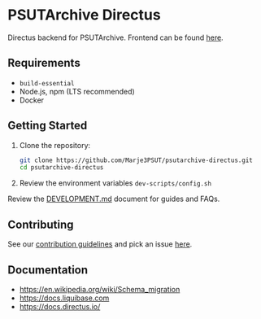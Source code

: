 # PSUTArchive Directus

Directus backend for PSUTArchive. Frontend can be found [here](https://github.com/Marje3PSUT/psutarchive).

## Requirements

- `build-essential`
- Node.js, npm (LTS recommended)
- Docker

## Getting Started

1. Clone the repository:
   ```bash
   git clone https://github.com/Marje3PSUT/psutarchive-directus.git
   cd psutarchive-directus
   ```
2. Review the environment variables `dev-scripts/config.sh`

Review the [DEVELOPMENT.md](DEVELOPMENT.md) document for guides and FAQs.

## Contributing

See our [contribution guidelines](https://github.com/Marje3PSUT/.github/blob/main/CONTRIBUTING.md) and pick an
issue [here](https://github.com/orgs/Marje3PSUT/projects/1).

## Documentation

- https://en.wikipedia.org/wiki/Schema_migration
- https://docs.liquibase.com
- https://docs.directus.io/